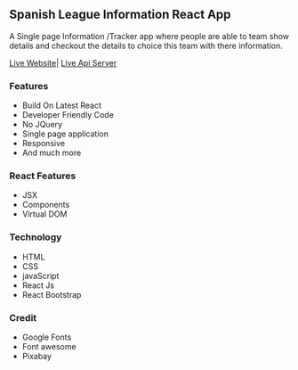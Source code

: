 ## Spanish League Information React App
A Single page Information /Tracker app where people are able to team show details and checkout the details to choice this team with there information.

[Live Website](https://quirky-volhard-053481.netlify.app/)| [Live Api Server](https://www.thesportsdb.com/api/v1/json/1/search_all_teams.php?l=English%20Premier%20League)

### Features
* Build On Latest React
* Developer Friendly Code
* No JQuery
* Single page application
* Responsive
* And much more

### React Features
* JSX
* Components
* Virtual DOM

### Technology
* HTML
* CSS
* javaScript
* React Js
* React Bootstrap

### Credit
* Google Fonts
* Font awesome
* Pixabay
